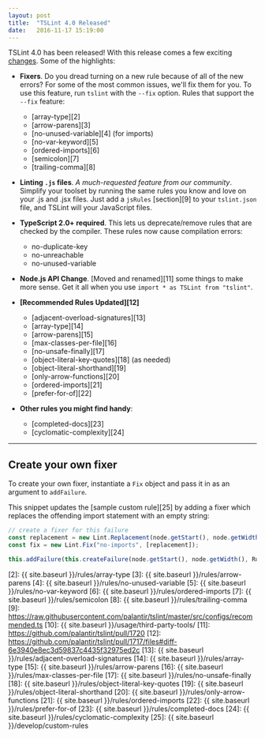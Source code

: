 ```yaml
---
layout: post
title:  "TSLint 4.0 Released"
date:   2016-11-17 15:19:00
---
```


TSLint 4.0 has been released! With this release comes a few exciting [changes][0]. Some of the highlights:

* **Fixers**. Do you dread turning on a new rule because of all of the new errors? For some of the most common issues, we'll fix them for you. To use this feature, run `tslint` with the `--fix` option. Rules that support the `--fix` feature:
    * [array-type][2]
    * [arrow-parens][3]
    * [no-unused-variable][4] (for imports)
    * [no-var-keyword][5]
    * [ordered-imports][6]
    * [semicolon][7]
    * [trailing-comma][8]

* **Linting `.js` files**. *A much-requested feature from our community*. Simplify your toolset by running the same rules you know and love on your .js and .jsx files. Just add a `jsRules` [section][9] to your `tslint.json` file, and TSLint will your JavaScript files.

* **TypeScript 2.0+ required**. This lets us deprecate/remove rules that are checked by the compiler. These rules now cause compilation errors:
   * no-duplicate-key
   * no-unreachable
   * no-unused-variable

* **Node.js API Change**. [Moved and renamed][11] some things to make more sense. Get it all when you use `import * as TSLint from "tslint"`.

* **[Recommended Rules Updated][12]**
    * [adjacent-overload-signatures][13]
    * [array-type][14]
    * [arrow-parens][15]
    * [max-classes-per-file][16]
    * [no-unsafe-finally][17]
    * [object-literal-key-quotes][18] (as needed)
    * [object-literal-shorthand][19]
    * [only-arrow-functions][20]
    * [ordered-imports][21] 
    * [prefer-for-of][22]

* **Other rules you might find handy**:
    * [completed-docs][23]
    * [cyclomatic-complexity][24]

---

## Create your own fixer ##
To create your own fixer, instantiate a `Fix` object and pass it in as an argument to `addFailure`. 

This snippet updates the [sample custom rule][25] by adding a fixer which replaces the offending import statement with an empty string:

```typescript
// create a fixer for this failure
const replacement = new Lint.Replacement(node.getStart(), node.getWidth(), "");
const fix = new Lint.Fix("no-imports", [replacement]);

this.addFailure(this.createFailure(node.getStart(), node.getWidth(), Rule.FAILURE_STRING, fix));
```

[0]: https://github.com/palantir/tslint/releases
[1]: https://github.com/palantir/tslint/blob/master/CHANGELOG.md
[2]: {{ site.baseurl }}/rules/array-type
[3]: {{ site.baseurl }}/rules/arrow-parens
[4]: {{ site.baseurl }}/rules/no-unused-variable
[5]: {{ site.baseurl }}/rules/no-var-keyword
[6]: {{ site.baseurl }}/rules/ordered-imports
[7]: {{ site.baseurl }}/rules/semicolon
[8]: {{ site.baseurl }}/rules/trailing-comma
[9]: https://raw.githubusercontent.com/palantir/tslint/master/src/configs/recommended.ts
[10]: {{ site.baseurl }}/usage/third-party-tools/
[11]: https://github.com/palantir/tslint/pull/1720
[12]: https://github.com/palantir/tslint/pull/1717/files#diff-6e3940e8ec3d59837c4435f32975ed2c
[13]: {{ site.baseurl }}/rules/adjacent-overload-signatures
[14]: {{ site.baseurl }}/rules/array-type
[15]: {{ site.baseurl }}/rules/arrow-parens
[16]: {{ site.baseurl }}/rules/max-classes-per-file
[17]: {{ site.baseurl }}/rules/no-unsafe-finally
[18]: {{ site.baseurl }}/rules/object-literal-key-quotes
[19]: {{ site.baseurl }}/rules/object-literal-shorthand
[20]: {{ site.baseurl }}/rules/only-arrow-functions
[21]: {{ site.baseurl }}/rules/ordered-imports
[22]: {{ site.baseurl }}/rules/prefer-for-of
[23]: {{ site.baseurl }}/rules/completed-docs
[24]: {{ site.baseurl }}/rules/cyclomatic-complexity
[25]: {{ site.baseurl }}/develop/custom-rules
